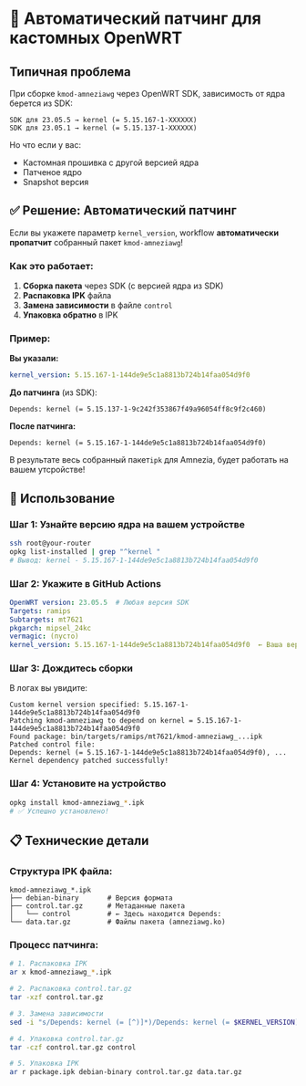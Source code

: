 # 🔧 Автоматический патчинг для кастомных OpenWRT

## Типичная проблема

При сборке `kmod-amneziawg` через OpenWRT SDK, зависимость от ядра берется из SDK:

```
SDK для 23.05.5 → kernel (= 5.15.167-1-ХХХХХХ)
SDK для 23.05.1 → kernel (= 5.15.137-1-ХХХХХХ)
```

Но что если у вас:
- Кастомная прошивка с другой версией ядра
- Патченое ядро
- Snapshot версия

## ✅ Решение: Автоматический патчинг

Если вы укажете параметр `kernel_version`, workflow **автоматически пропатчит** собранный пакет `kmod-amneziawg`!

### Как это работает:

1. **Сборка пакета** через SDK (с версией ядра из SDK)
2. **Распаковка IPK** файла
3. **Замена зависимости** в файле `control`
4. **Упаковка обратно** в IPK

### Пример:

**Вы указали:**
```yaml
kernel_version: 5.15.167-1-144de9e5c1a8813b724b14faa054d9f0
```

**До патчинга** (из SDK):
```
Depends: kernel (= 5.15.137-1-9c242f353867f49a96054ff8c9f2c460)
```

**После патчинга:**
```
Depends: kernel (= 5.15.167-1-144de9e5c1a8813b724b14faa054d9f0)
```
В результате весь собранный пакет`ipk` для Amnezia, будет работать на вашем утсройстве!

## 🎯 Использование

### Шаг 1: Узнайте версию ядра на вашем устройстве

```bash
ssh root@your-router
opkg list-installed | grep "^kernel "
# Вывод: kernel - 5.15.167-1-144de9e5c1a8813b724b14faa054d9f0
```

### Шаг 2: Укажите в GitHub Actions

```yaml
OpenWRT version: 23.05.5  # Любая версия SDK
Targets: ramips
Subtargets: mt7621
pkgarch: mipsel_24kc
vermagic: (пусто)
kernel_version: 5.15.167-1-144de9e5c1a8813b724b14faa054d9f0  ← Ваша версия!
```

### Шаг 3: Дождитесь сборки

В логах вы увидите:

```
Custom kernel version specified: 5.15.167-1-144de9e5c1a8813b724b14faa054d9f0
Patching kmod-amneziawg to depend on kernel = 5.15.167-1-144de9e5c1a8813b724b14faa054d9f0
Found package: bin/targets/ramips/mt7621/kmod-amneziawg_...ipk
Patched control file:
Depends: kernel (= 5.15.167-1-144de9e5c1a8813b724b14faa054d9f0), ...
Kernel dependency patched successfully!
```

### Шаг 4: Установите на устройство

```bash
opkg install kmod-amneziawg_*.ipk
# ✅ Успешно установлено!
```

## 📋 Технические детали

### Структура IPK файла:

```
kmod-amneziawg_*.ipk
├── debian-binary       # Версия формата
├── control.tar.gz      # Метаданные пакета
│   └── control         # ← Здесь находится Depends:
└── data.tar.gz         # Файлы пакета (amneziawg.ko)
```

### Процесс патчинга:

```bash
# 1. Распаковка IPK
ar x kmod-amneziawg_*.ipk

# 2. Распаковка control.tar.gz
tar -xzf control.tar.gz

# 3. Замена зависимости
sed -i "s/Depends: kernel (= [^)]*)/Depends: kernel (= $KERNEL_VERSION)/" control

# 4. Упаковка control.tar.gz
tar -czf control.tar.gz control

# 5. Упаковка IPK
ar r package.ipk debian-binary control.tar.gz data.tar.gz
```
